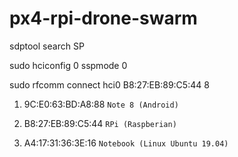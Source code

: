 # px4-rpi-drone-swarm

sdptool search SP

sudo hciconfig 0 sspmode 0

sudo rfcomm connect hci0 B8:27:EB:89:C5:44 8

1. 9C:E0:63:BD:A8:88 `Note 8 (Android)`

2. B8:27:EB:89:C5:44 `RPi (Raspberian)`

3. A4:17:31:36:3E:16 `Notebook (Linux Ubuntu 19.04)`
